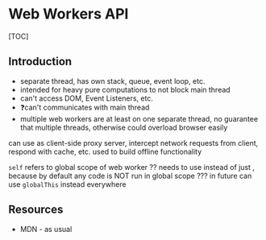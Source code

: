 # Web Workers API

[TOC]



## Introduction

<!-- ToDo: Finish -->

- separate thread, has own stack, queue, event loop, etc.
- intended for heavy pure computations to not block main thread
- can't access DOM, Event Listeners, etc.
- ❓can't communicates with main thread
- multiple web workers are at least on one separate thread, no guarantee that multiple threads, otherwise could overload browser easily


<!-- service workers: -->

can use as client-side proxy server, intercept network requests from client, respond with cache, etc.
used to build offline functionality

`self` refers to global scope of web worker ??
needs to use instead of just , because by default any code is NOT run in global scope ???
in future can use `globalThis` instead everywhere


## Resources

- MDN - as usual